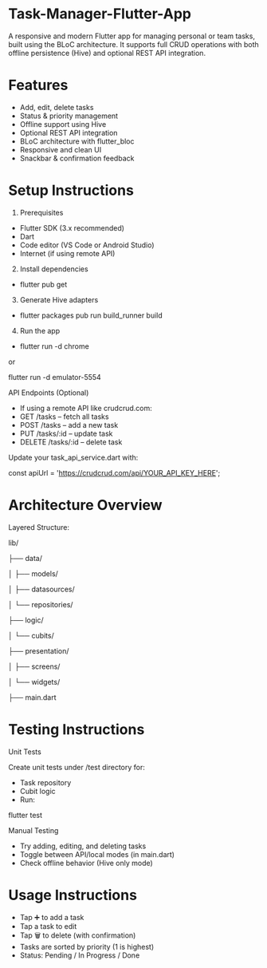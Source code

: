 # Task-Manager-Flutter-App
A responsive and modern Flutter app for managing personal or team tasks, built using the BLoC architecture. It supports full CRUD operations with both offline persistence (Hive) and optional REST API integration.

# Features
- Add, edit, delete tasks
- Status & priority management
- Offline support using Hive
- Optional REST API integration
- BLoC architecture with flutter_bloc
- Responsive and clean UI
- Snackbar & confirmation feedback

# Setup Instructions
1. Prerequisites
- Flutter SDK (3.x recommended)
- Dart
- Code editor (VS Code or Android Studio)
- Internet (if using remote API)

2. Install dependencies
- flutter pub get

3. Generate Hive adapters
- flutter packages pub run build_runner build

4. Run the app
- flutter run -d chrome

or

flutter run -d emulator-5554


API Endpoints (Optional)
- If using a remote API like crudcrud.com:
- GET /tasks – fetch all tasks
- POST /tasks – add a new task
- PUT /tasks/:id – update task
- DELETE /tasks/:id – delete task

Update your task_api_service.dart with:

const apiUrl = 'https://crudcrud.com/api/YOUR_API_KEY_HERE';

# Architecture Overview
Layered Structure:

lib/

├── data/

│   ├── models/           

│   ├── datasources/      

│   └── repositories/     

├── logic/

│   └── cubits/           

├── presentation/

│   ├── screens/          

│   └── widgets/          

├── main.dart             

# Testing Instructions
Unit Tests

Create unit tests under /test directory for:
- Task repository
- Cubit logic
- Run:

flutter test

Manual Testing
- Try adding, editing, and deleting tasks
- Toggle between API/local modes (in main.dart)
- Check offline behavior (Hive only mode)

# Usage Instructions
- Tap ➕ to add a task
- Tap a task to edit
- Tap 🗑️ to delete (with confirmation)
- Tasks are sorted by priority (1 is highest)
- Status: Pending / In Progress / Done
